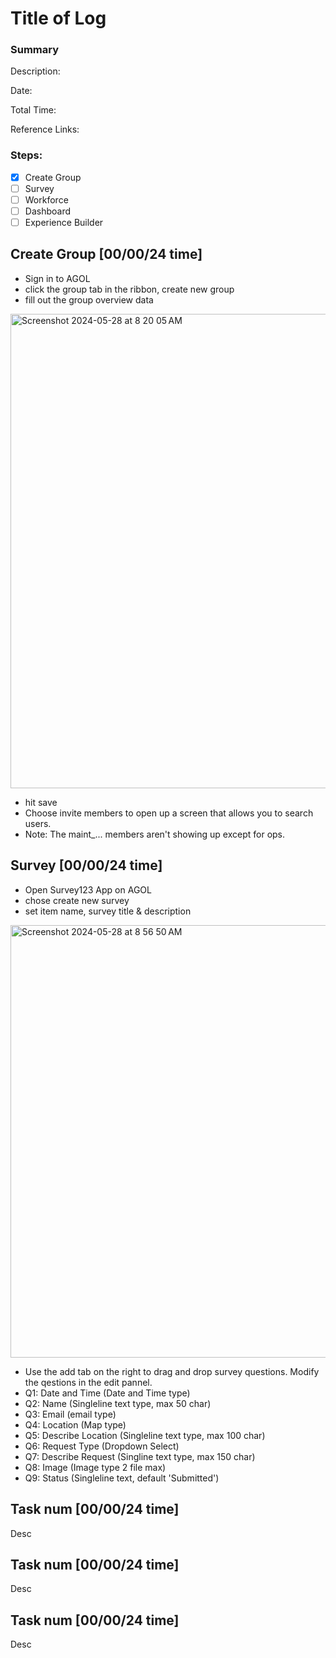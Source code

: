 # Title of Log
### Summary

Description:

Date:

Total Time:

Reference Links:

### Steps:
- [x] Create Group
- [ ] Survey
- [ ] Workforce
- [ ] Dashboard
- [ ] Experience Builder

## Create Group [00/00/24 time]

* Sign in to AGOL
* click the group tab in the ribbon, create new group
* fill out the group overview data
  
<img width="759" alt="Screenshot 2024-05-28 at 8 20 05 AM" src="https://github.com/lowylori/technicallogs/assets/49323685/fb86cc9f-b284-4f13-9413-fe85e82e919d">

* hit save
* Choose invite members to open up a screen that allows you to search users.
* Note: The maint_... members aren't showing up except for ops.

## Survey [00/00/24 time]

* Open Survey123 App on AGOL
* chose create new survey
* set item name, survey title & description
<img width="692" alt="Screenshot 2024-05-28 at 8 56 50 AM" src="https://github.com/lowylori/technicallogs/assets/49323685/8487d48a-6a44-42b0-8569-4feb2f6b08ce">

* Use the add tab on the right to drag and drop survey questions. Modify the qestions in the edit pannel.
* Q1: Date and Time (Date and Time type)
* Q2: Name (Singleline text type, max 50 char)
* Q3: Email (email type)
* Q4: Location (Map type)
* Q5: Describe Location (Singleline text type, max 100 char)
* Q6: Request Type (Dropdown Select)
* Q7: Describe Request (Singline text type, max 150 char)
* Q8: Image (Image type 2 file max)
* Q9: Status (Singleline text, default 'Submitted')

## Task num [00/00/24 time]

Desc

## Task num [00/00/24 time]

Desc

## Task num [00/00/24 time]

Desc
